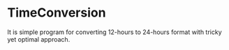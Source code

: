 # TimeConversion
It is simple program for converting 12-hours to 24-hours format with tricky yet optimal approach.
